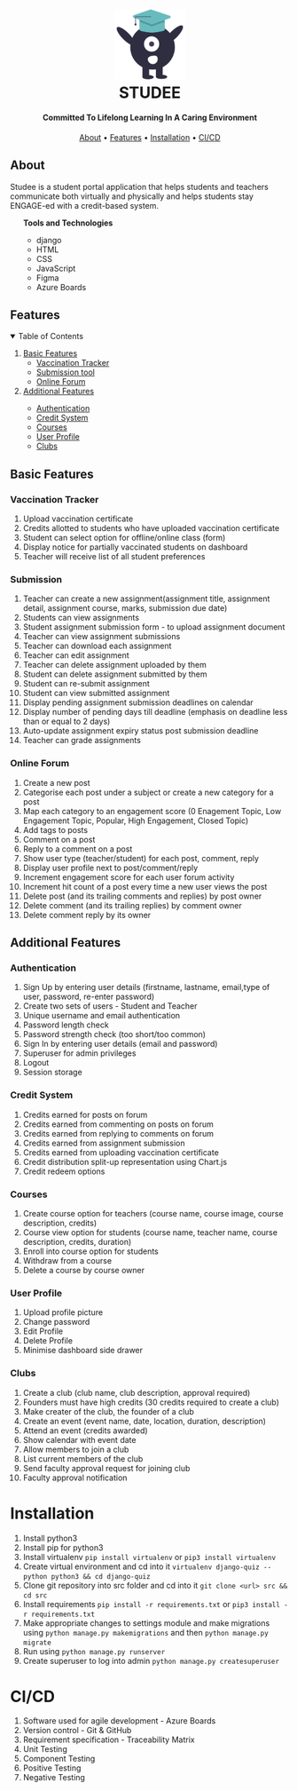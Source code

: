 <h1 align="center">
<img src="static/Favicon.png" width="128"/>
<br>
 STUDEE
  <br>
</h1>
<h4 align="center">Committed To Lifelong Learning In A Caring Environment</h4>
<p align="center">
  <a href="#about">About</a> •
  <a href="#features">Features</a> •
  <a href="#installation">Installation</a> •
  <a href="#ci/cd">CI/CD</a>
	
</p>

## About
Studee is a student portal application that helps students and teachers communicate both virtually and physically and helps students stay ENGAGE-ed with a credit-based system.
<ul>  <b> Tools and Technologies</b>
<ul>
<li>django</li>
<li>HTML</li>
<li>CSS</li>
<li>JavaScript</li>
<li>Figma</li>
<li>Azure Boards</li>
</ul>
</ul>

## Features
<!-- TABLE OF CONTENTS -->
<details open="open">
  <summary>Table of Contents</summary>
  <ol>
    <li>
      <a href="#basic-features">Basic Features</a>
      <ul>
        <li><a href="#tracker">Vaccination Tracker</a></li>
        <li><a href="#submission">Submission tool</a></li>
        <li><a href="#online-forum">Online Forum</a></li>
      </ul>
    </li>
    <li>
      <a href="#additional-features">Additional Features</a>
   </li>
      <ul>
        <li><a href="#authentication">Authentication</a></li>
        <li><a href="#credit-system">Credit System</a></li>
        <li><a href="#courses">Courses</a></li>
	<li><a href="#user-profile">User Profile</a></li>
	<li><a href="#clubs">Clubs</a></li>
      </ul>
    </li>
  </ol>
</details>

## Basic Features

### Vaccination Tracker
 1. Upload vaccination certificate
 2. Credits allotted to students who have uploaded vaccination certificate
 3. Student can select option for offline/online class (form)
 4. Display notice for partially vaccinated students on dashboard
 5. Teacher will receive list of all student preferences

### Submission 
 1. Teacher can create a new assignment(assignment title, assignment detail, assignment course, marks, submission due date)
 2. Students can view assignments
 3. Student assignment submission form - to upload assignment document
 4. Teacher can view assignment submissions
 5. Teacher can download each assignment
 6. Teacher can edit assignment
 7. Teacher can delete assignment uploaded by them
 8. Student can delete assignment submitted by them
 9. Student can re-submit assignment
 10. Student can view submitted assignment
 11. Display pending assignment submission deadlines on calendar
 12. Display number of pending days till deadline (emphasis on deadline less than or equal to 2 days)
 13. Auto-update assignment expiry status post submission deadline
 14. Teacher can grade assignments

### Online Forum
 1. Create a new post
 2. Categorise each post under a subject or create a new category for a post
 3. Map each category to an engagement score (0 Enagement Topic, Low Engagement Topic, Popular, High Engagement, Closed Topic)
 4. Add tags to posts
 5. Comment on a post
 6. Reply to a comment on a post
 7. Show user type (teacher/student) for each post, comment, reply
 8. Display user profile next to post/comment/reply
 9. Increment engagement score for each user forum activity
 10. Increment hit count of a post every time a new user views the post
 11. Delete post (and its trailing comments and replies) by post owner
 12. Delete comment (and its trailing replies) by comment owner
 13. Delete comment reply by its owner

## Additional Features

### Authentication
 1. Sign Up by entering user details (firstname, lastname, email,type of user, password, re-enter password)
 2. Create two sets of users - Student and Teacher
 3. Unique username and email authentication
 4. Password length check
 5. Password strength check (too short/too common)
 6. Sign In by entering user details (email and password)
 7. Superuser for admin privileges
 8. Logout 
 9. Session storage

### Credit System
 1. Credits earned for posts on forum
 2. Credits earned from commenting on posts on forum
 3. Credits earned from replying to comments on forum
 4. Credits earned from assignment submission
 5. Credits earned from uploading vaccination certificate
 6. Credit distribution split-up representation using Chart.js
 7. Credit redeem options

### Courses
 1. Create course option for teachers (course name, course image, course description, credits)
 2. Course view option for students (course name, teacher name, course description, credits, duration)
 3. Enroll into course option for students
 4. Withdraw from a course
 5. Delete a course by course owner

### User Profile
 1. Upload profile picture
 2. Change password
 3. Edit Profile
 4. Delete Profile
 5. Minimise dashboard side drawer

### Clubs
 1. Create a club (club name, club description, approval required) 
 2. Founders must have high credits (30 credits required to create a club)
 3. Make creater of the club, the founder of a club 
 4. Create an event (event name, date, location, duration, description)
 5. Attend an event (credits awarded)
 6. Show calendar with event date
 7. Allow members to join a club
 8. List current members of the club
 9. Send faculty approval request for joining club  
 10. Faculty approval notification


 # Installation
1) Install python3
2) Install pip for python3
3) Install virtualenv
  `pip install virtualenv` or `pip3 install virtualenv`
4) Create virtual environment and cd into it
  `virtualenv django-quiz --python python3 && cd django-quiz`
5) Clone git repository into src folder and cd into it `git clone <url> src && cd src`
6) Install requirements `pip install -r requirements.txt` or `pip3 install -r requirements.txt`
7) Make appropriate changes to settings module and make migrations using `python manage.py makemigrations` and then 
  `python manage.py migrate`
8) Run using `python manage.py runserver`
9) Create superuser to log into admin `python manage.py createsuperuser`

# CI/CD
1. Software used for agile development - Azure Boards
2. Version control - Git & GitHub
3. Requirement specification - Traceability Matrix
4. Unit Testing
5. Component Testing
6. Positive Testing
7. Negative Testing
